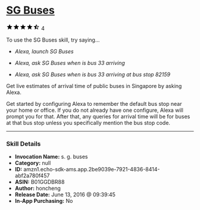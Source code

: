 # [SG Buses](http://alexa.amazon.com/#skills/amzn1.echo-sdk-ams.app.2be9039e-7921-4836-8414-abf2a780f457)
![4.7 stars](../../images/ic_star_black_18dp_1x.png)![4.7 stars](../../images/ic_star_black_18dp_1x.png)![4.7 stars](../../images/ic_star_black_18dp_1x.png)![4.7 stars](../../images/ic_star_black_18dp_1x.png)![4.7 stars](../../images/ic_star_half_black_18dp_1x.png) 4

To use the SG Buses skill, try saying...

* *Alexa, launch SG Buses*

* *Alexa, ask SG Buses when is bus 33 arriving*

* *Alexa, ask SG Buses when is bus 33 arriving at bus stop 82159*

Get live estimates of arrival time of public buses in Singapore by asking Alexa. 

Get started by configuring Alexa to remember the default bus stop near your home or office. If you do not already have one configure, Alexa will prompt you for that. After that, any queries for arrival time will be for buses at that bus stop unless you specifically mention the bus stop code.

***

### Skill Details

* **Invocation Name:** s. g. buses
* **Category:** null
* **ID:** amzn1.echo-sdk-ams.app.2be9039e-7921-4836-8414-abf2a780f457
* **ASIN:** B01GGDBR88
* **Author:** honcheng
* **Release Date:** June 13, 2016 @ 09:39:45
* **In-App Purchasing:** No

